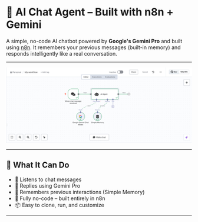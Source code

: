 # 🤖 AI Chat Agent – Built with n8n + Gemini

A simple, no-code AI chatbot powered by **Google's Gemini Pro** and built using [n8n](https://n8n.io). It remembers your previous messages (built-in memory) and responds intelligently like a real conversation.

---

![🧠 AI Agent Workflow](docs/Workflow.png)

---

## 🚀 What It Can Do

- 💬 Listens to chat messages
- 🤖 Replies using Gemini Pro
- 🧠 Remembers previous interactions (Simple Memory)
- 🔧 Fully no-code – built entirely in n8n
- 📦 Easy to clone, run, and customize

---

